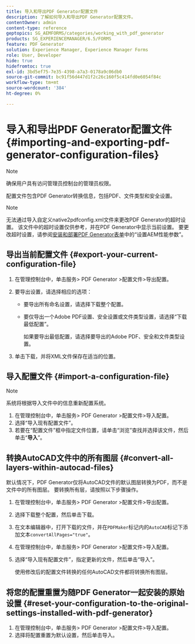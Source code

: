 ```yaml
---
title: 导入和导出PDF Generator配置文件
description: 了解如何导入和导出PDF Generator配置文件。
contentOwner: admin
content-type: reference
geptopics: SG_AEMFORMS/categories/working_with_pdf_generator
products: SG_EXPERIENCEMANAGER/6.5/FORMS
feature: PDF Generator
solution: Experience Manager, Experience Manager Forms
role: User, Developer
hide: true
hidefromtoc: true
exl-id: 3bd5ef75-7e35-4398-a7a3-0178a9c06db0
source-git-commit: bc91f56d447d1f2c26c160f5c414fd0e6054f84c
workflow-type: tm+mt
source-wordcount: '384'
ht-degree: 0%

---
```


# 导入和导出PDF Generator配置文件 {#importing-and-exporting-pdf-generator-configuration-files}

>[!NOTE]
> 
> 确保用户具有访问管理员控制台的管理员权限。

配置文件包含PDF Generator转换信息，包括PDF、文件类型和安全设置。

>[!NOTE]
>
>无法通过导入自定义native2pdfconfig.xml文件来更改PDF Generator的超时设置。 该文件中的超时设置仅供参考，并在PDF Generator中显示当前设置。 要更改超时设置，请参阅[安装和部署PDF Generator表单](https://www.adobe.com/go/learn_aemforms_installJBoss_63)中的“设置AEM性能参数”。

## 导出当前配置文件 {#export-your-current-configuration-file}

1. 在管理控制台中，单击服务> PDF Generator >配置文件>导出配置。
1. 要导出设置，请选择相应的选项：

   * 要导出所有命名设置，请选择下载整个配置。
   * 要仅导出一个Adobe PDF设置、安全设置或文件类型设置，请选择“下载最低配置”。

     如果要导出最低配置，请选择要导出的Adobe PDF、安全和文件类型设置。

1. 单击下载，并将XML文件保存在适当的位置。

## 导入配置文件 {#import-a-configuration-file}

>[!NOTE]
>
>系统将根据导入文件中的信息重新配置系统。

1. 在管理控制台中，单击服务> PDF Generator >配置文件>导入配置。
1. 选择“导入现有配置文件”。
1. 若要在“配置文件”框中指定文件位置，请单击“浏览”查找并选择该文件，然后单击“**导入**”。

## 转换AutoCAD文件中的所有图层 {#convert-all-layers-within-autocad-files}

默认情况下，PDF Generator仅将AutoCAD文件的默认图层转换为PDF，而不是文件中的所有图层。 要转换所有层，请按照以下步骤操作。

1. 在管理控制台中，单击服务> PDF Generator >配置文件>导出配置。
1. 选择下载整个配置，然后单击下载。
1. 在文本编辑器中，打开下载的文件，并在`PDFMaker`标记内的`AutoCAD`标记下添加文本`convertAllPages="true"`。
1. 在管理控制台中，单击服务> PDF Generator >配置文件>导入配置。
1. 选择“导入现有配置文件”，指定更新的文件，然后单击“导入”。

   使用修改后的配置文件转换的任何AutoCAD文件都将转换所有图层。

## 将您的配置重置为随PDF Generator一起安装的原始设置 {#reset-your-configuration-to-the-original-settings-installed-with-pdf-generator}

1. 在管理控制台中，单击服务> PDF Generator >配置文件>导入配置。
1. 选择将配置重置为默认设置，然后单击导入。
